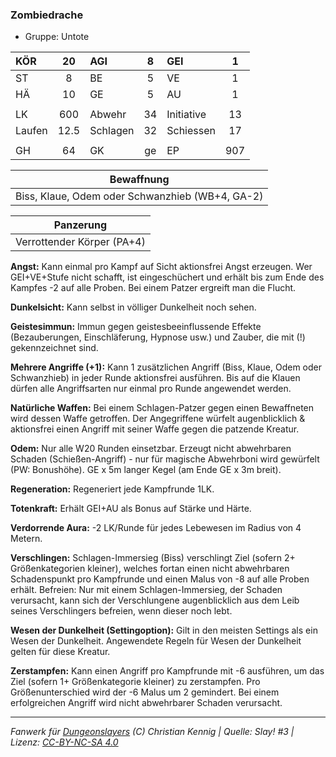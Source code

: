 ### Zombiedrache

- Gruppe: Untote

| KÖR    |  20  | AGI      |  8  | GEI        |  1  |
| :----- | :--: | :------- | :-: | :--------- | :-: |
| ST     |  8   | BE       |  5  | VE         |  1  |
| HÄ     |  10  | GE       |  5  | AU         |  1  |
|        |      |          |     |            |     |
| LK     | 600  | Abwehr   | 34  | Initiative | 13  |
| Laufen | 12.5 | Schlagen | 32  | Schiessen  | 17  |
|        |      |          |     |            |     |
| GH     |  64  | GK       | ge  | EP         | 907 |

|                   Bewaffnung                    |
| :---------------------------------------------: |
| Biss, Klaue, Odem oder Schwanzhieb (WB+4, GA-2) |

|         Panzerung          |
| :------------------------: |
| Verrottender Körper (PA+4) |

**Angst:** Kann einmal pro Kampf auf Sicht aktionsfrei Angst erzeugen. Wer GEI+VE+Stufe nicht schafft, ist eingeschüchert und erhält bis zum Ende des Kampfes -2 auf alle Proben. Bei einem Patzer ergreift man die Flucht.

**Dunkelsicht:** Kann selbst in völliger Dunkelheit noch sehen.

**Geistesimmun:** Immun gegen geistesbeeinflussende Effekte (Bezauberungen, Einschläferung, Hypnose usw.) und Zauber, die mit (!) gekennzeichnet sind.

**Mehrere Angriffe (+1):** Kann 1 zusätzlichen Angriff (Biss, Klaue, Odem oder Schwanzhieb) in jeder Runde aktionsfrei ausführen. Bis auf die Klauen dürfen alle Angriffsarten nur einmal pro Runde angewendet werden.

**Natürliche Waffen:** Bei einem Schlagen-Patzer gegen einen Bewaffneten wird dessen Waffe getroffen. Der Angegriffene würfelt augenblicklich & aktionsfrei einen Angriff mit seiner Waffe gegen die patzende Kreatur.

**Odem:** Nur alle W20 Runden einsetzbar. Erzeugt nicht abwehrbaren Schaden (Schießen-Angriff) - nur für magische Abwehrboni wird gewürfelt (PW: Bonushöhe). GE x 5m langer Kegel (am Ende GE x 3m breit).

**Regeneration:** Regeneriert jede Kampfrunde 1LK.

**Totenkraft:** Erhält GEI+AU als Bonus auf Stärke und Härte.

**Verdorrende Aura:** -2 LK/Runde für jedes Lebewesen im Radius von 4 Metern.

**Verschlingen:** Schlagen-Immersieg (Biss) verschlingt Ziel (sofern 2+ Größenkategorien kleiner), welches fortan einen nicht abwehrbaren Schadenspunkt pro Kampfrunde und einen Malus von -8 auf alle Proben erhält. Befreien: Nur mit einem Schlagen-Immersieg, der Schaden verursacht, kann sich der Verschlungene augenblicklich aus dem Leib seines Verschlingers befreien, wenn dieser noch lebt.

**Wesen der Dunkelheit (Settingoption):** Gilt in den meisten Settings als ein Wesen der Dunkelheit. Angewendete Regeln für Wesen der Dunkelheit gelten für diese Kreatur.

**Zerstampfen:** Kann einen Angriff pro Kampfrunde mit -6 ausführen, um das Ziel (sofern 1+ Größenkategorie kleiner) zu zerstampfen. Pro Größenunterschied wird der -6 Malus um 2 gemindert. Bei einem erfolgreichen Angriff wird nicht abwehrbarer Schaden verursacht.

---

_Fanwerk für [Dungeonslayers](https://www.dungeonslayers.net/) (C) Christian Kennig | Quelle: Slay! #3 | Lizenz: [CC-BY-NC-SA 4.0](https://creativecommons.org/licenses/by-nc-sa/4.0/deed.de)_
